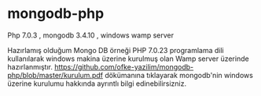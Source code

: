 # mongodb-php
Php 7.0.3 , mongodb 3.4.10 , windows wamp server 


Hazırlamış olduğum Mongo DB örneği PHP 7.0.23 programlama dili kullanılarak windows makina üzerine kurulmuş olan Wamp server üzerinde hazırlanmıştır. https://github.com/ofke-yazilim/mongodb-php/blob/master/kurulum.pdf dökümanına tıklayarak mongodb'nin windows üzerine kurulumu hakkında ayrıntlı bilgi edinebilirsizniz.

